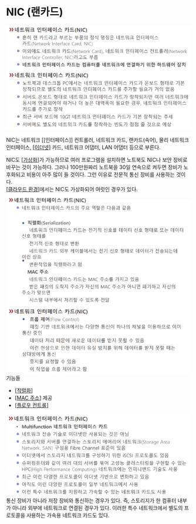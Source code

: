 # NIC (랜카드)

![NIC 자료](../attachments/2022-09-15-17-16-48.png)

NIC는 네트워크 [[인터페이스]] 컨트롤러, 네트워크 카드, 랜카드(속어), 물리 네트워크 인터페이스, [[이더넷]] 카드, 네트워크 어댑터, LAN 어댑터 등으로 부른다.  

NIC도 [[가상화]]가 가능하므로 여러 프로그램을 설치하면 노트북도 NIC나 보안 장비로 바꾸는 것이 가능하다. 그러나 100만원짜리 노트북을 30일 연속으로 켜두면 장비가 노후화되고 비용이 아주 많이 들 것이다. 그런 이유로 전문적 통신 장비를 사용하는 것이다.  
[[클라우드 환경]]에서는 NIC도 가상화되어 여럿인 경우가 있다. 


![NIC의 주요 기능](../attachments/2022-09-15-17-17-30.png)
기능들
- [[직렬화]]
- [[MAC 주소]] 제공
- [[플로우 컨트롤]]


![NIC의 다른 기능](../attachments/2022-09-15-17-19-12.png)
통신 장비가 아니라 저장 장비와 통신하는 경우가 있다. 즉, 스토리지가 한 컴퓨터 내부가 아니라 외부에 네트워크로 연결된 경우가 있다. 이러한 특수 네트워크에서 별도의 프로토콜을 사용하는 가속용 네트워크 카드도 있다. 

[//begin]: # "Autogenerated link references for markdown compatibility"
[이더넷]: 이더넷.md "이더넷"
[가상화]: 가상화.md "가상화"
[클라우드 환경]: <클라우드 환경.md> "클라우드 환경"
[직렬화]: 직렬화.md "직렬화"
[MAC 주소]: <MAC 주소.md> "MAC 주소"
[플로우 컨트롤]: <플로우 컨트롤.md> "플로우 컨트롤"
[//end]: # "Autogenerated link references"